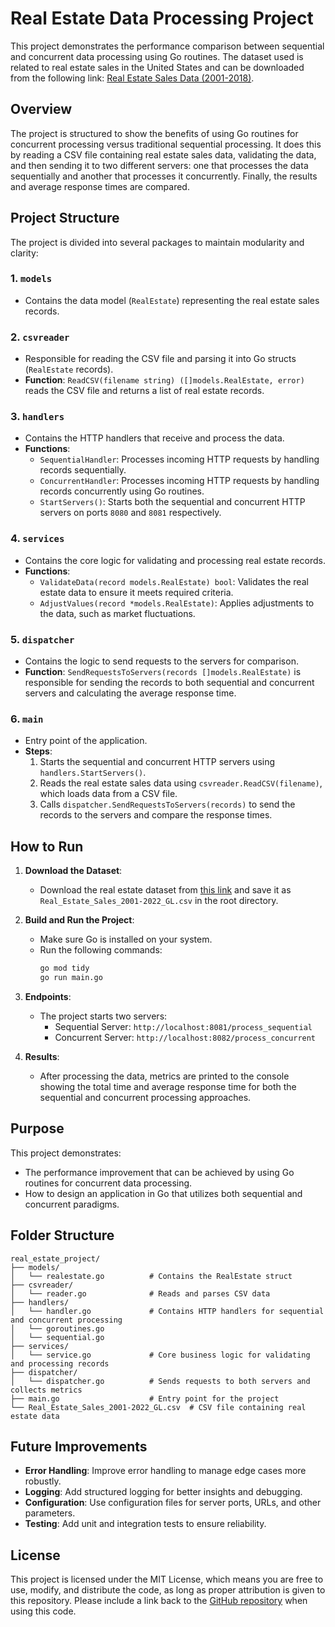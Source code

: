 # Real Estate Data Processing Project

This project demonstrates the performance comparison between sequential and concurrent data processing using Go routines. The dataset used is related to real estate sales in the United States and can be downloaded from the following link: [Real Estate Sales Data (2001-2018)](https://catalog.data.gov/dataset/real-estate-sales-2001-2018).

## Overview

The project is structured to show the benefits of using Go routines for concurrent processing versus traditional sequential processing. It does this by reading a CSV file containing real estate sales data, validating the data, and then sending it to two different servers: one that processes the data sequentially and another that processes it concurrently. Finally, the results and average response times are compared.

## Project Structure

The project is divided into several packages to maintain modularity and clarity:

### 1. `models`
- Contains the data model (`RealEstate`) representing the real estate sales records.

### 2. `csvreader`
- Responsible for reading the CSV file and parsing it into Go structs (`RealEstate` records).
- **Function**: `ReadCSV(filename string) ([]models.RealEstate, error)` reads the CSV file and returns a list of real estate records.

### 3. `handlers`
- Contains the HTTP handlers that receive and process the data.
- **Functions**:
  - `SequentialHandler`: Processes incoming HTTP requests by handling records sequentially.
  - `ConcurrentHandler`: Processes incoming HTTP requests by handling records concurrently using Go routines.
  - `StartServers()`: Starts both the sequential and concurrent HTTP servers on ports `8080` and `8081` respectively.

### 4. `services`
- Contains the core logic for validating and processing real estate records.
- **Functions**:
  - `ValidateData(record models.RealEstate) bool`: Validates the real estate data to ensure it meets required criteria.
  - `AdjustValues(record *models.RealEstate)`: Applies adjustments to the data, such as market fluctuations.

### 5. `dispatcher`
- Contains the logic to send requests to the servers for comparison.
- **Function**: `SendRequestsToServers(records []models.RealEstate)` is responsible for sending the records to both sequential and concurrent servers and calculating the average response time.

### 6. `main`
- Entry point of the application.
- **Steps**:
  1. Starts the sequential and concurrent HTTP servers using `handlers.StartServers()`.
  2. Reads the real estate sales data using `csvreader.ReadCSV(filename)`, which loads data from a CSV file.
  3. Calls `dispatcher.SendRequestsToServers(records)` to send the records to the servers and compare the response times.

## How to Run

1. **Download the Dataset**:
   - Download the real estate dataset from [this link](https://catalog.data.gov/dataset/real-estate-sales-2001-2018) and save it as `Real_Estate_Sales_2001-2022_GL.csv` in the root directory.

2. **Build and Run the Project**:
   - Make sure Go is installed on your system.
   - Run the following commands:
     ```sh
     go mod tidy
     go run main.go
     ```

3. **Endpoints**:
   - The project starts two servers:
     - Sequential Server: `http://localhost:8081/process_sequential`
     - Concurrent Server: `http://localhost:8082/process_concurrent`

4. **Results**:
   - After processing the data, metrics are printed to the console showing the total time and average response time for both the sequential and concurrent processing approaches.

## Purpose

This project demonstrates:
- The performance improvement that can be achieved by using Go routines for concurrent data processing.
- How to design an application in Go that utilizes both sequential and concurrent paradigms.

## Folder Structure
```
real_estate_project/
├── models/
│   └── realestate.go          # Contains the RealEstate struct
├── csvreader/
│   └── reader.go              # Reads and parses CSV data
├── handlers/
│   └── handler.go             # Contains HTTP handlers for sequential and concurrent processing
│   └── goroutines.go
│   └── sequential.go
├── services/
│   └── service.go             # Core business logic for validating and processing records
├── dispatcher/
│   └── dispatcher.go          # Sends requests to both servers and collects metrics
├── main.go                    # Entry point for the project
└── Real_Estate_Sales_2001-2022_GL.csv  # CSV file containing real estate data
```

## Future Improvements
- **Error Handling**: Improve error handling to manage edge cases more robustly.
- **Logging**: Add structured logging for better insights and debugging.
- **Configuration**: Use configuration files for server ports, URLs, and other parameters.
- **Testing**: Add unit and integration tests to ensure reliability.

## License
This project is licensed under the MIT License, which means you are free to use, modify, and distribute the code, as long as proper attribution is given to this repository. Please include a link back to the [GitHub repository](https://github.com/TheYaminak/Go-Efficient-Test) when using this code.

